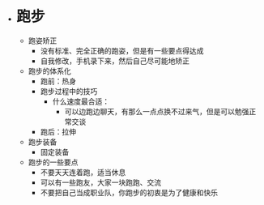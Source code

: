 - # 跑步
	- 跑姿矫正
		- 没有标准、完全正确的跑姿，但是有一些要点得达成
		- 自我修改，手机录下来，然后自己尽可能地矫正
	- 跑步的体系化
		- 跑前：热身
		- 跑步过程中的技巧
			- 什么速度最合适：
				- 可以边跑边聊天，有那么一点点换不过来气，但是可以勉强正常交谈
		- 跑后：拉伸
	- 跑步装备
		- 固定装备
	- 跑步的一些要点
		- 不要天天连着跑，适当休息
		- 可以有一些跑友，大家一块跑跑、交流
		- 不要把自己当成职业队，你跑步的初衷是为了健康和快乐